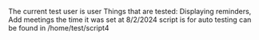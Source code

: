 The current test user is user
Things that are tested: Displaying reminders, Add meetings
the time it was set at 8/2/2024
script is for auto testing can be found in /home/test/script4

